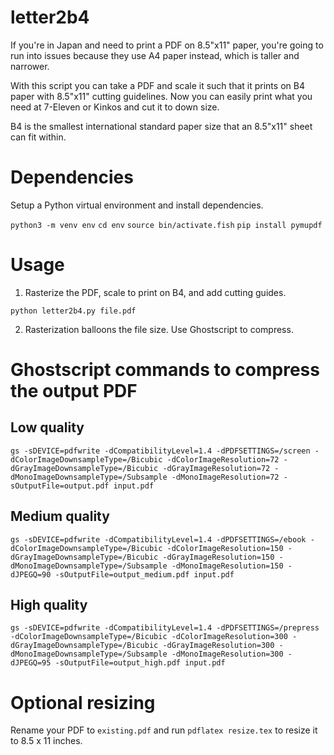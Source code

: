 # letter2b4

If you're in Japan and need to print a PDF on 8.5"x11" paper, you're going to run into issues because they use A4 paper instead, which is taller and narrower.

With this script you can take a PDF and scale it such that it prints on B4 paper with 8.5"x11" cutting guidelines. Now you can easily print what you need at 7-Eleven or Kinkos and cut it to down size.

B4 is the smallest international standard paper size that an 8.5"x11" sheet can fit within.

# Dependencies

Setup a Python virtual environment and install dependencies.

`python3 -m venv env`
`cd env`
`source bin/activate.fish`
`pip install pymupdf`

# Usage

1. Rasterize the PDF, scale to print on B4, and add cutting guides.

`python letter2b4.py file.pdf`

2. Rasterization balloons the file size. Use Ghostscript to compress.

# Ghostscript commands to compress the output PDF

## Low quality

`gs -sDEVICE=pdfwrite -dCompatibilityLevel=1.4 -dPDFSETTINGS=/screen -dColorImageDownsampleType=/Bicubic -dColorImageResolution=72 -dGrayImageDownsampleType=/Bicubic -dGrayImageResolution=72 -dMonoImageDownsampleType=/Subsample -dMonoImageResolution=72 -sOutputFile=output.pdf input.pdf`

## Medium quality

`gs -sDEVICE=pdfwrite -dCompatibilityLevel=1.4 -dPDFSETTINGS=/ebook -dColorImageDownsampleType=/Bicubic -dColorImageResolution=150 -dGrayImageDownsampleType=/Bicubic -dGrayImageResolution=150 -dMonoImageDownsampleType=/Subsample -dMonoImageResolution=150 -dJPEGQ=90 -sOutputFile=output_medium.pdf input.pdf`

## High quality

`gs -sDEVICE=pdfwrite -dCompatibilityLevel=1.4 -dPDFSETTINGS=/prepress -dColorImageDownsampleType=/Bicubic -dColorImageResolution=300 -dGrayImageDownsampleType=/Bicubic -dGrayImageResolution=300 -dMonoImageDownsampleType=/Subsample -dMonoImageResolution=300 -dJPEGQ=95 -sOutputFile=output_high.pdf input.pdf`

# Optional resizing

Rename your PDF to `existing.pdf` and run `pdflatex resize.tex` to resize it to
8.5 x 11 inches.
